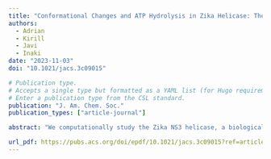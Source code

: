 ```yaml
---
title: "Conformational Changes and ATP Hydrolysis in Zika Helicase: The Molecular Basis of a Biomolecular Motor Unveiled by Multiscale Simulations"
authors:
  - Adrian
  - Kirill
  - Javi
  - Inaki
date: "2023-11-03"
doi: "10.1021/jacs.3c09015"

# Publication type.
# Accepts a single type but formatted as a YAML list (for Hugo requirements).
# Enter a publication type from the CSL standard.
publication: "J. Am. Chem. Soc."
publication_types: ["article-journal"]

abstract: "We computationally study the Zika NS3 helicase, a biological motor, using ATP hydrolysis energy for nucleic acid remodeling. Through molecular mechanics and hybrid quantum mechanics/molecular mechanics simulations, we explore the conformational landscape of motif V, a conserved loop connecting the active sites for ATP hydrolysis and nucleic acid binding. ATP hydrolysis, initiated by a meta-phosphate group formation, involves the nucleophilic attack of a water molecule activated by Glu286 proton abstraction. Motif V hydrogen bonds to this water via the Gly415 backbone NH group, assisting hydrolysis. Posthydrolysis, free energy is released when the inorganic phosphate moves away from the coordination shell of the magnesium ion, inducing a significant shift in the conformational landscape of motif V to establish a hydrogen bond between the Gly415 NH group and Glu285. According to our simulations, the Zika NS3 helicase acts as a ratchet biological motor with motif V transitions steered by Gly415’s γ-phosphate sensing in the ATPase site."

url_pdf: https://pubs.acs.org/doi/epdf/10.1021/jacs.3c09015?ref=article_openPDF
---
```

